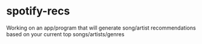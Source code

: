 # spotify-recs
Working on an app/program that will generate song/artist recommendations based on your current top songs/artists/genres
